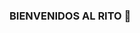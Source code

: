 ### BIENVENIDOS AL RITO 👋

<!--
**JDLeon1415/JDLeon1415** is a ✨ _special_ ✨ repository because its `README.md` (this file) appears on your GitHub profile.

Here are some ideas to get you started:

- 🔭 I’m currently working on Postulando a uno
- 🌱 I’m currently learning Software Design and Development
- 👯 I’m looking to collaborate on una empresa de desarrollo de software
- 🤔 I’m looking for help with conseguir chamba
- 💬 Ask me about videojuegos no c mas, estoi perdido
- 📫 How to reach me: no c
- 😄 Pronouns: ...
- ⚡ Fun fact: ...
-->
